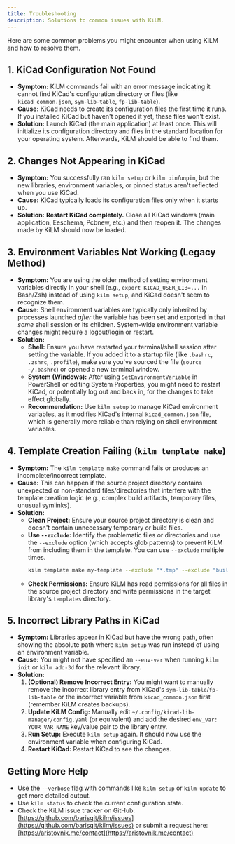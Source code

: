 ```yaml
---
title: Troubleshooting
description: Solutions to common issues with KiLM.
---
```


Here are some common problems you might encounter when using KiLM and how to resolve them.

## 1. KiCad Configuration Not Found

- **Symptom:** KiLM commands fail with an error message indicating it cannot find KiCad's configuration directory or files (like `kicad_common.json`, `sym-lib-table`, `fp-lib-table`).
- **Cause:** KiCad needs to create its configuration files the first time it runs. If you installed KiCad but haven't opened it yet, these files won't exist.
- **Solution:** Launch KiCad (the main application) at least once. This will initialize its configuration directory and files in the standard location for your operating system. Afterwards, KiLM should be able to find them.

## 2. Changes Not Appearing in KiCad

- **Symptom:** You successfully ran `kilm setup` or `kilm pin`/`unpin`, but the new libraries, environment variables, or pinned status aren't reflected when you use KiCad.
- **Cause:** KiCad typically loads its configuration files only when it starts up.
- **Solution:** **Restart KiCad completely.** Close all KiCad windows (main application, Eeschema, Pcbnew, etc.) and then reopen it. The changes made by KiLM should now be loaded.

## 3. Environment Variables Not Working (Legacy Method)

- **Symptom:** You are using the older method of setting environment variables directly in your shell (e.g., `export KICAD_USER_LIB=...` in Bash/Zsh) instead of using `kilm setup`, and KiCad doesn't seem to recognize them.
- **Cause:** Shell environment variables are typically only inherited by processes launched *after* the variable has been set and exported in that *same* shell session or its children. System-wide environment variable changes might require a logout/login or restart.
- **Solution:**
    - **Shell:** Ensure you have restarted your terminal/shell session after setting the variable. If you added it to a startup file (like `.bashrc`, `.zshrc`, `.profile`), make sure you've sourced the file (`source ~/.bashrc`) or opened a new terminal window.
    - **System (Windows):** After using `SetEnvironmentVariable` in PowerShell or editing System Properties, you might need to restart KiCad, or potentially log out and back in, for the changes to take effect globally.
    - **Recommendation:** Use `kilm setup` to manage KiCad environment variables, as it modifies KiCad's internal `kicad_common.json` file, which is generally more reliable than relying on shell environment variables.

## 4. Template Creation Failing (`kilm template make`)

- **Symptom:** The `kilm template make` command fails or produces an incomplete/incorrect template.
- **Cause:** This can happen if the source project directory contains unexpected or non-standard files/directories that interfere with the template creation logic (e.g., complex build artifacts, temporary files, unusual symlinks).
- **Solution:**
    - **Clean Project:** Ensure your source project directory is clean and doesn't contain unnecessary temporary or build files.
    - **Use `--exclude`:** Identify the problematic files or directories and use the `--exclude` option (which accepts glob patterns) to prevent KiLM from including them in the template. You can use `--exclude` multiple times.
      ```bash
      kilm template make my-template --exclude "*.tmp" --exclude "build/*" --exclude ".cache/"
      ```
    - **Check Permissions:** Ensure KiLM has read permissions for all files in the source project directory and write permissions in the target library's `templates` directory.

## 5. Incorrect Library Paths in KiCad

- **Symptom:** Libraries appear in KiCad but have the wrong path, often showing the absolute path where `kilm setup` was run instead of using an environment variable.
- **Cause:** You might not have specified an `--env-var` when running `kilm init` or `kilm add-3d` for the relevant library.
- **Solution:**
    1.  **(Optional) Remove Incorrect Entry:** You might want to manually remove the incorrect library entry from KiCad's `sym-lib-table`/`fp-lib-table` or the incorrect variable from `kicad_common.json` first (remember KiLM creates backups).
    2.  **Update KiLM Config:** Manually edit `~/.config/kicad-lib-manager/config.yaml` (or equivalent) and add the desired `env_var: YOUR_VAR_NAME` key/value pair to the library entry.
    3.  **Run Setup:** Execute `kilm setup` again. It should now use the environment variable when configuring KiCad.
    4.  **Restart KiCad:** Restart KiCad to see the changes.

## Getting More Help

- Use the `--verbose` flag with commands like `kilm setup` or `kilm update` to get more detailed output.
- Use `kilm status` to check the current configuration state.
- Check the KiLM issue tracker on GitHub: [https://github.com/barisgit/kilm/issues](https://github.com/barisgit/kilm/issues) or submit a request here: [https://aristovnik.me/contact](https://aristovnik.me/contact)